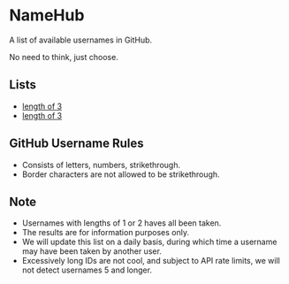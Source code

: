 # NameHub

A list of available usernames in GitHub.

No need to think, just choose.

## Lists

- [length of 3](./3)
- [length of 3](./4)

## GitHub Username Rules

- Consists of letters, numbers, strikethrough.
- Border characters are not allowed to be strikethrough.

## Note

- Usernames with lengths of 1 or 2 haves all been taken.
- The results are for information purposes only. 
- We will update this list on a daily basis, during which time a username may have been taken by another user.
- Excessively long IDs are not cool, and subject to API rate limits, we will not detect usernames 5 and longer.
